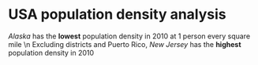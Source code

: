 # USA population density analysis
*Alaska* has the **lowest** population density in 2010 at 1 person every square mile \n
Excluding districts and Puerto Rico, *New Jersey* has the **highest** population density in 2010
